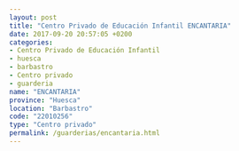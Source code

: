 ```yaml
---
layout: post
title: "Centro Privado de Educación Infantil ENCANTARIA"
date: 2017-09-20 20:57:05 +0200
categories:
- Centro Privado de Educación Infantil
- huesca
- barbastro
- Centro privado
- guarderia
name: "ENCANTARIA"
province: "Huesca"
location: "Barbastro"
code: "22010256"
type: "Centro privado"
permalink: /guarderias/encantaria.html
---
```

